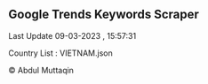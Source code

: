 

## Google Trends Keywords Scraper 
 
Last Update 09-03-2023 , 15:57:31

Country List :
VIETNAM.json



© Abdul Muttaqin 
